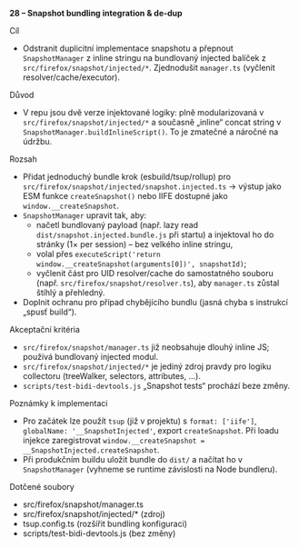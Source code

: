 **28 – Snapshot bundling integration & de‑dup**

Cíl

- Odstranit duplicitní implementace snapshotu a přepnout `SnapshotManager` z inline stringu na bundlovaný injected balíček z `src/firefox/snapshot/injected/*`. Zjednodušit `manager.ts` (vyčlenit resolver/cache/executor).

Důvod

- V repu jsou dvě verze injektované logiky: plně modularizovaná v `src/firefox/snapshot/injected/*` a současně „inline“ concat string v `SnapshotManager.buildInlineScript()`. To je zmatečné a náročné na údržbu.

Rozsah

- Přidat jednoduchý bundle krok (esbuild/tsup/rollup) pro `src/firefox/snapshot/injected/snapshot.injected.ts` → výstup jako ESM funkce `createSnapshot()` nebo IIFE dostupné jako `window.__createSnapshot`.
- `SnapshotManager` upravit tak, aby:
  - načetl bundlovaný payload (např. lazy read `dist/snapshot.injected.bundle.js` při startu) a injektoval ho do stránky (1× per session) – bez velkého inline stringu,
  - volal přes `executeScript('return window.__createSnapshot(arguments[0])', snapshotId)`;
  - vyčlenit část pro UID resolver/cache do samostatného souboru (např. `src/firefox/snapshot/resolver.ts`), aby `manager.ts` zůstal štíhlý a přehledný.
- Doplnit ochranu pro případ chybějícího bundlu (jasná chyba s instrukcí „spusť build“).

Akceptační kritéria

- `src/firefox/snapshot/manager.ts` již neobsahuje dlouhý inline JS; používá bundlovaný injected modul.
- `src/firefox/snapshot/injected/*` je jediný zdroj pravdy pro logiku collectoru (treeWalker, selectors, attributes, …).
- `scripts/test-bidi-devtools.js` „Snapshot tests“ prochází beze změny.

Poznámky k implementaci

- Pro začátek lze použít `tsup` (již v projektu) s `format: ['iife']`, `globalName: '__SnapshotInjected'`, export `createSnapshot`. Při loadu injekce zaregistrovat `window.__createSnapshot = __SnapshotInjected.createSnapshot`.
- Při produkčním buildu uložit bundle do `dist/` a načítat ho v `SnapshotManager` (vyhneme se runtime závislosti na Node bundleru).

Dotčené soubory

- src/firefox/snapshot/manager.ts
- src/firefox/snapshot/injected/* (zdroj)
- tsup.config.ts (rozšířit bundling konfiguraci)
- scripts/test-bidi-devtools.js (bez změny)

